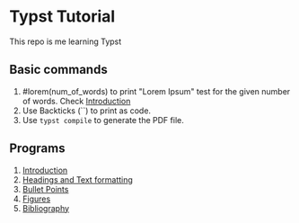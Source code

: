 # Typst Tutorial

This repo is me learning Typst

## Basic commands

1. #lorem(num_of_words) to print "Lorem Ipsum" test for the given number of words. Check [Introduction](./intro/intro.typ)
2. Use Backticks (\`\`) to print as code. 
3. Use `typst compile` to generate the PDF file. 


## Programs 

1. [Introduction](./intro/intro.typ)
2. [Headings and Text formatting](./headings/headings.typ)
3. [Bullet Points](./bullet_points/bullet_points.typ)
4. [Figures](./adding_figures/figures.md)
5. [Bibliography](./bibliography/bibliography.typ)
